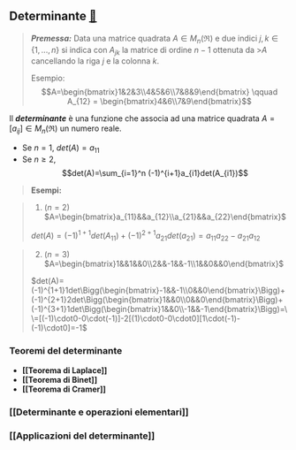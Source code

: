 ## Determinante [🔗](https://www.andreaminini.org/matematica/algebra-lineare/determinante-matrice)

>***Premessa:***
>Data una matrice quadrata $A\in M_n(\Re)$ e due indici $j,k \in \lbrace 1,...,n \rbrace$ si indica con $A_{jk}$ la matrice di ordine $n-1$ ottenuta da >$A$ cancellando la riga $j$ e la colonna $k$.
>
>Esempio:
>$$A=\begin{bmatrix}1&2&3\\4&5&6\\7&8&9\end{bmatrix} \qquad A_{12} = \begin{bmatrix}4&6\\7&9\end{bmatrix}$$

Il ***determinante*** è una funzione che associa ad una matrice quadrata $A=[a_{ij}] \in M_n(\Re)$ un numero reale.
- Se $n = 1$, $det(A) = a_{11}$
- Se $n \ge 2$,
$$det(A)=\sum_{i=1}^n (-1)^{i+1}a_{i1}det(A_{i1})$$

>**Esempi:**

>1) ($n=2$)
>$A=\begin{bmatrix}a_{11}&&a_{12}\\a_{21}&&a_{22}\end{bmatrix}$
>
>$det(A) = (-1)^{1+1}det(A_{11})+(-1)^{2+1}a_{21}det(a_{21}) = a_{11}a_{22} - a_{21}a_{12}$

>2) ($n=3$)
>$A=\begin{bmatrix}1&&1&&0\\2&&-1&&-1\\1&&0&&0\end{bmatrix}$
>
>$det(A)=(-1)^{1+1}1det\Bigg(\begin{bmatrix}-1&&-1\\0&&0\end{bmatrix}\Bigg)+(-1)^{2+1}2det\Bigg(\begin{bmatrix}1&&0\\0&&0\end{bmatrix}\Bigg)+(-1)^{3+1}1det\Bigg(\begin{bmatrix}1&&0\\-1&&-1\end{bmatrix}\Bigg)=\\=[(-1)\cdot0-0\cdot(-1)]-2[(1)\cdot0-0\cdot0][1\cdot(-1)-(-1)\cdot0]=-1$

### Teoremi del determinante
- **[[Teorema di Laplace]]**
- **[[Teorema di Binet]]**
- **[[Teorema di Cramer]]**

### [[Determinante e operazioni elementari]]

### [[Applicazioni del determinante]]
